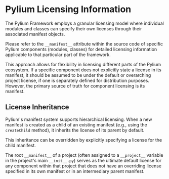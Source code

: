 # Pylium Licensing Information

The Pylium Framework employs a granular licensing model where individual modules and classes
can specify their own licenses through their associated manifest objects.

Please refer to the `__manifest__` attribute within the source code of specific Pylium
components (modules, classes) for detailed licensing information applicable to that
particular part of the framework.

This approach allows for flexibility in licensing different parts of the Pylium
ecosystem. If a specific component does not explicitly state a license in its
manifest, it should be assumed to be under the default or overarching project
license, if one is separately defined for distribution purposes. However, the
primary source of truth for component licensing is its manifest.

## License Inheritance

Pylium's manifest system supports hierarchical licensing. When a new manifest is
created as a child of an existing manifest (e.g., using the `createChild`
method), it inherits the license of its parent by default.

This inheritance can be overridden by explicitly specifying a license for the
child manifest.

The root `__manifest__` of a project (often assigned to a `__project__`
variable in the project's main `__init__.py`) serves as the ultimate default
license for any component within that project that does not have an overriding
license specified in its own manifest or in an intermediary parent manifest.

